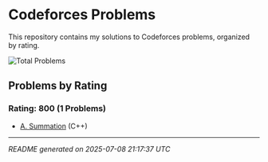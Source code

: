 # Codeforces Problems

This repository contains my solutions to Codeforces problems, organized by rating.

![Total Problems](https://img.shields.io/badge/Total_Problems-1-blue)

## Problems by Rating

### Rating: 800 (1 Problems)

* [A. Summation](https://codeforces.com/contest/4/problem/A) (C++)


---
*README generated on 2025-07-08 21:17:37 UTC*